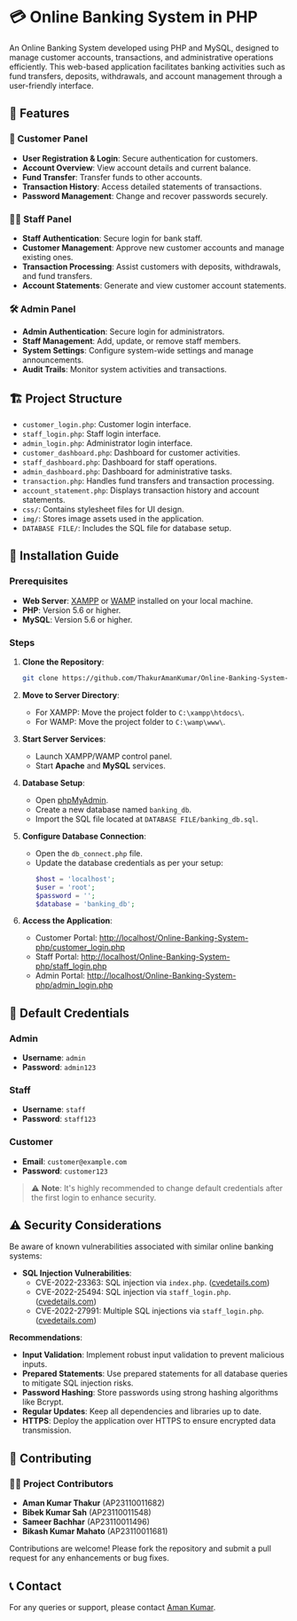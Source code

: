 
# 💳 Online Banking System in PHP

An Online Banking System developed using PHP and MySQL, designed to manage customer accounts, transactions, and administrative operations efficiently. This web-based application facilitates banking activities such as fund transfers, deposits, withdrawals, and account management through a user-friendly interface.

## 📌 Features

### 👤 Customer Panel
- **User Registration & Login**: Secure authentication for customers.
- **Account Overview**: View account details and current balance.
- **Fund Transfer**: Transfer funds to other accounts.
- **Transaction History**: Access detailed statements of transactions.
- **Password Management**: Change and recover passwords securely.

### 🧑‍💼 Staff Panel
- **Staff Authentication**: Secure login for bank staff.
- **Customer Management**: Approve new customer accounts and manage existing ones.
- **Transaction Processing**: Assist customers with deposits, withdrawals, and fund transfers.
- **Account Statements**: Generate and view customer account statements.

### 🛠️ Admin Panel
- **Admin Authentication**: Secure login for administrators.
- **Staff Management**: Add, update, or remove staff members.
- **System Settings**: Configure system-wide settings and manage announcements.
- **Audit Trails**: Monitor system activities and transactions.

## 🏗️ Project Structure

- `customer_login.php`: Customer login interface.
- `staff_login.php`: Staff login interface.
- `admin_login.php`: Administrator login interface.
- `customer_dashboard.php`: Dashboard for customer activities.
- `staff_dashboard.php`: Dashboard for staff operations.
- `admin_dashboard.php`: Dashboard for administrative tasks.
- `transaction.php`: Handles fund transfers and transaction processing.
- `account_statement.php`: Displays transaction history and account statements.
- `css/`: Contains stylesheet files for UI design.
- `img/`: Stores image assets used in the application.
- `DATABASE FILE/`: Includes the SQL file for database setup.

## 🚀 Installation Guide

### Prerequisites
- **Web Server**: [XAMPP](https://www.apachefriends.org/) or [WAMP](https://www.wampserver.com/) installed on your local machine.
- **PHP**: Version 5.6 or higher.
- **MySQL**: Version 5.6 or higher.

### Steps
1. **Clone the Repository**:
   ```bash
   git clone https://github.com/ThakurAmanKumar/Online-Banking-System-php.git
   ```
2. **Move to Server Directory**:
   - For XAMPP: Move the project folder to `C:\xampp\htdocs\`.
   - For WAMP: Move the project folder to `C:\wamp\www\`.

3. **Start Server Services**:
   - Launch XAMPP/WAMP control panel.
   - Start **Apache** and **MySQL** services.

4. **Database Setup**:
   - Open [phpMyAdmin](http://localhost/phpmyadmin/).
   - Create a new database named `banking_db`.
   - Import the SQL file located at `DATABASE FILE/banking_db.sql`.

5. **Configure Database Connection**:
   - Open the `db_connect.php` file.
   - Update the database credentials as per your setup:
     ```php
     $host = 'localhost';
     $user = 'root';
     $password = '';
     $database = 'banking_db';
     ```

6. **Access the Application**:
   - Customer Portal: [http://localhost/Online-Banking-System-php/customer_login.php](http://localhost/Online-Banking-System-php/customer_login.php)
   - Staff Portal: [http://localhost/Online-Banking-System-php/staff_login.php](http://localhost/Online-Banking-System-php/staff_login.php)
   - Admin Portal: [http://localhost/Online-Banking-System-php/admin_login.php](http://localhost/Online-Banking-System-php/admin_login.php)

## 🔐 Default Credentials

### Admin
- **Username**: `admin`
- **Password**: `admin123`

### Staff
- **Username**: `staff`
- **Password**: `staff123`

### Customer
- **Email**: `customer@example.com`
- **Password**: `customer123`

> ⚠️ **Note**: It's highly recommended to change default credentials after the first login to enhance security.

## ⚠️ Security Considerations

Be aware of known vulnerabilities associated with similar online banking systems:

- **SQL Injection Vulnerabilities**:
  - CVE-2022-23363: SQL injection via `index.php`. ([cvedetails.com](https://www.cvedetails.com/cve/CVE-2022-23363/?utm_source=chatgpt.com))
  - CVE-2022-25494: SQL injection via `staff_login.php`. ([cvedetails.com](https://www.cvedetails.com/cve/CVE-2022-25494/?utm_source=chatgpt.com))
  - CVE-2022-27991: Multiple SQL injections via `staff_login.php`. ([cvedetails.com](https://www.cvedetails.com/cve/CVE-2022-27991/?utm_source=chatgpt.com))

**Recommendations**:
- **Input Validation**: Implement robust input validation to prevent malicious inputs.
- **Prepared Statements**: Use prepared statements for all database queries to mitigate SQL injection risks.
- **Password Hashing**: Store passwords using strong hashing algorithms like Bcrypt.
- **Regular Updates**: Keep all dependencies and libraries up to date.
- **HTTPS**: Deploy the application over HTTPS to ensure encrypted data transmission.


## 🤝 Contributing

### 👨‍💻 Project Contributors
- **Aman Kumar Thakur** (AP23110011682)
- **Bibek Kumar Sah** (AP23110011548)
- **Sameer Bachhar** (AP23110011496)
- **Bikash Kumar Mahato** (AP23110011681)


Contributions are welcome! Please fork the repository and submit a pull request for any enhancements or bug fixes.

## 📞 Contact

For any queries or support, please contact [Aman Kumar](mailto:thakur.amankumar@example.com).
